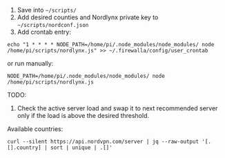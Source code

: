 1. Save into `~/scripts/`
2. Add desired counties and Nordlynx private key to `~/scripts/nordconf.json`
3. Add crontab entry:
```
echo "1 * * * * NODE_PATH=/home/pi/.node_modules/node_modules/ node /home/pi/scripts/nordlynx.js" >> ~/.firewalla/config/user_crontab
```
or run manually:
```
NODE_PATH=/home/pi/.node_modules/node_modules/ node /home/pi/scripts/nordlynx.js
```

TODO: 
1. Check the active server load and swap it to next recommended server only if the load is above the desired threshold.

Available countries: 
```
curl --silent https://api.nordvpn.com/server | jq --raw-output '[.[].country] | sort | unique | .[]'
```